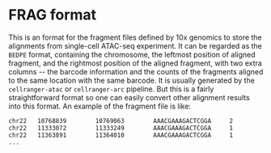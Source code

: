 # FRAG format

This is an format for the fragment files defined by 10x genomics to
store the alignments from single-cell ATAC-seq experiment. It can be
regarded as the `BEDPE` format, containing the chromosome, the
leftmost position of aligned fragment, and the rightmost position of
the aligned fragment, with two extra columns -- the barcode information and
the counts of the fragments aligned to the same location with the same
barcode. It is usually generated by the `cellranger-atac` or
`cellranger-arc` pipeline. But this is a fairly straightforward format
so one can easily convert other alignment results into this format. An
example of the fragment file is like:
	
```
chr22   10768839        10769063        AAACGAAAGACTCGGA     2
chr22   11333072        11333249        AAACGAAAGACTCGGA     1
chr22   11363891        11364010        AAACGAAAGACTCGGA     1
...
```
